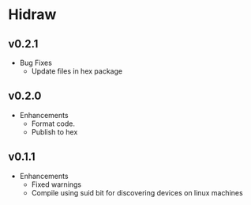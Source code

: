 # Hidraw

## v0.2.1

* Bug Fixes
  * Update files in hex package

## v0.2.0

* Enhancements
  * Format code.
  * Publish to hex

## v0.1.1

* Enhancements
  * Fixed warnings
  * Compile using suid bit for discovering devices on linux machines
